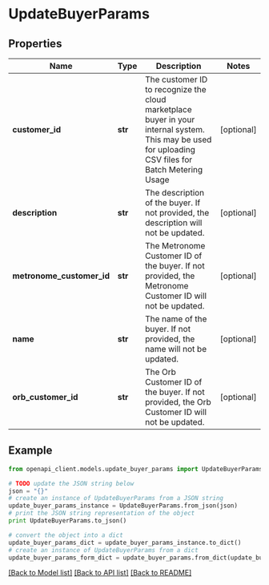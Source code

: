 # UpdateBuyerParams


## Properties
Name | Type | Description | Notes
------------ | ------------- | ------------- | -------------
**customer_id** | **str** | The customer ID to recognize the cloud marketplace buyer in your internal system. This may be used for uploading CSV files for Batch Metering Usage | [optional] 
**description** | **str** | The description of the buyer. If not provided, the description will not be updated. | [optional] 
**metronome_customer_id** | **str** | The Metronome Customer ID of the buyer. If not provided, the Metronome Customer ID will not be updated. | [optional] 
**name** | **str** | The name of the buyer. If not provided, the name will not be updated. | [optional] 
**orb_customer_id** | **str** | The Orb Customer ID of the buyer. If not provided, the Orb Customer ID will not be updated. | [optional] 

## Example

```python
from openapi_client.models.update_buyer_params import UpdateBuyerParams

# TODO update the JSON string below
json = "{}"
# create an instance of UpdateBuyerParams from a JSON string
update_buyer_params_instance = UpdateBuyerParams.from_json(json)
# print the JSON string representation of the object
print UpdateBuyerParams.to_json()

# convert the object into a dict
update_buyer_params_dict = update_buyer_params_instance.to_dict()
# create an instance of UpdateBuyerParams from a dict
update_buyer_params_form_dict = update_buyer_params.from_dict(update_buyer_params_dict)
```
[[Back to Model list]](../README.md#documentation-for-models) [[Back to API list]](../README.md#documentation-for-api-endpoints) [[Back to README]](../README.md)


